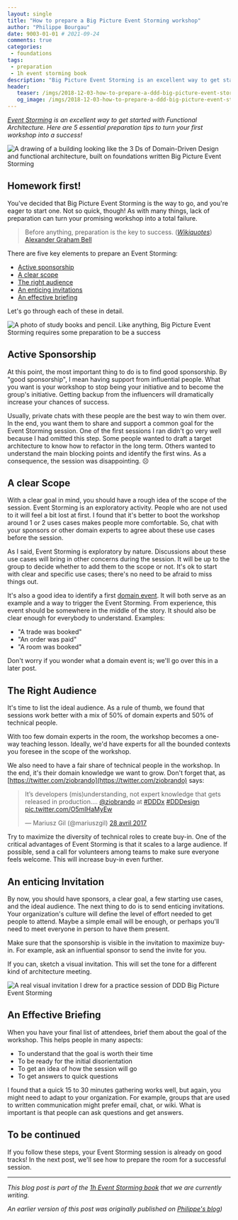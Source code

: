 ```yaml
---
layout: single
title: "How to prepare a Big Picture Event Storming workshop"
author: "Philippe Bourgau"
date: 9003-01-01 # 2021-09-24
comments: true
categories:
 - foundations
tags:
 - preparation
 - 1h event storming book
description: "Big Picture Event Storming is an excellent way to get started with Functional Architecture. The right Sponsorship, Scope, Audience, Invitation, and Briefing are the 5 essential ingredients to the preparation of a successful workshop!"
header:
   teaser: /imgs/2018-12-03-how-to-prepare-a-ddd-big-picture-event-storming-workshop/ddd-on-event-storming-teaser.jpeg
   og_image: /imgs/2018-12-03-how-to-prepare-a-ddd-big-picture-event-storming-workshop/ddd-on-event-storming-og.jpeg
---
```

_[Event Storming](https://www.eventstorming.com/) is an excellent way to get started with Functional Architecture. Here are 5 essential preparation tips to turn your first workshop into a success!_

![A drawing of a building looking like the 3 Ds of Domain-Driven Design and functional architecture, built on foundations written Big Picture Event Storming]({{site.url}}{{site.baseurl}}/imgs/2018-12-03-how-to-prepare-a-ddd-big-picture-event-storming-workshop/ddd-on-event-storming.jpeg)

## Homework first!

You've decided that Big Picture Event Storming is the way to go, and you're eager to start one. Not so quick, though! As with many things, lack of preparation can turn your promising workshop into a total failure.

> Before anything, preparation is the key to success. ([_Wikiquotes_](https://en.wikiquote.org/wiki/Alexander_Graham_Bell)) [Alexander Graham Bell](https://en.wikipedia.org/wiki/Alexander_Graham_Bell)

There are five key elements to prepare an Event Storming:

- [Active sponsorship]({{site.url}}{{site.baseurl}}/foundations/how-to-prepare-a-ddd-big-picture-event-storming-workshop/#active-sponsorship)
- [A clear scope]({{site.url}}{{site.baseurl}}/foundations/how-to-prepare-a-ddd-big-picture-event-storming-workshop/#a-clear-scope)
- [The right audience]({{site.url}}{{site.baseurl}}/foundations/how-to-prepare-a-ddd-big-picture-event-storming-workshop/#the-right-audience)
- [An enticing invitations]({{site.url}}{{site.baseurl}}/foundations/how-to-prepare-a-ddd-big-picture-event-storming-workshop/#an-enticing-invitation)
- [An effective briefing]({{site.url}}{{site.baseurl}}/foundations/how-to-prepare-a-ddd-big-picture-event-storming-workshop/#an-effective-briefing)

Let's go through each of these in detail.

![A photo of study books and pencil. Like anything, Big Picture Event Storming requires some preparation to be a success]({{site.url}}{{site.baseurl}}/imgs/2018-12-03-how-to-prepare-a-ddd-big-picture-event-storming-workshop/homework.jpg)

## Active Sponsorship

At this point, the most important thing to do is to find good sponsorship. By "good sponsorship", I mean having support from influential people. What you want is your workshop to stop being your initiative and to become the group's initiative. Getting backup from the influencers will dramatically increase your chances of success.

Usually, private chats with these people are the best way to win them over. In the end, you want them to share and support a common goal for the Event Storming session. One of the first sessions I ran didn't go very well because I had omitted this step. Some people wanted to draft a target architecture to know how to refactor in the long term. Others wanted to understand the main blocking points and identify the first wins. As a consequence, the session was disappointing. ☹

## A clear Scope

With a clear goal in mind, you should have a rough idea of the scope of the session. Event Storming is an exploratory activity. People who are not used to it will feel a bit lost at first. I found that it's better to boot the workshop around 1 or 2 uses cases makes people more comfortable. So, chat with your sponsors or other domain experts to agree about these use cases before the session.

As I said, Event Storming is exploratory by nature. Discussions about these use cases will bring in other concerns during the session. It will be up to the group to decide whether to add them to the scope or not. It's ok to start with clear and specific use cases; there's no need to be afraid to miss things out.

It's also a good idea to identify a first [domain event](https://martinfowler.com/eaaDev/DomainEvent.html). It will both serve as an example and a way to trigger the Event Storming. From experience, this event should be somewhere in the middle of the story. It should also be clear enough for everybody to understand. Examples:

* "A trade was booked"
* "An order was paid"
* "A room was booked"

Don't worry if you wonder what a domain event is; we'll go over this in a later post.

## The Right Audience

It's time to list the ideal audience. As a rule of thumb, we found that sessions work better with a mix of 50% of domain experts and 50% of technical people.

With too few domain experts in the room, the workshop becomes a one-way teaching lesson. Ideally, we'd have experts for all the bounded contexts you foresee in the scope of the workshop.

We also need to have a fair share of technical people in the workshop. In the end, it's their domain knowledge we want to grow. Don't forget that, as [https://twitter.com/ziobrando](https://twitter.com/ziobrando) says:

<blockquote class="twitter-tweet" data-lang="fr"><p lang="en" dir="ltr">It’s developers (mis)understanding, not expert knowledge that gets released in production…. <a href="https://twitter.com/ziobrando?ref_src=twsrc%5Etfw">@ziobrando</a> at <a href="https://twitter.com/hashtag/DDDx?src=hash&amp;ref_src=twsrc%5Etfw">#DDDx</a> <a href="https://twitter.com/hashtag/DDDesign?src=hash&amp;ref_src=twsrc%5Etfw">#DDDesign</a> <a href="https://t.co/O5mIHaMyEw">pic.twitter.com/O5mIHaMyEw</a></p>&mdash; Mariusz Gil (@mariuszgil) <a href="https://twitter.com/mariuszgil/status/857924761497866242?ref_src=twsrc%5Etfw">28 avril 2017</a></blockquote>
<script async src="https://platform.twitter.com/widgets.js" charset="utf-8"></script>


Try to maximize the diversity of technical roles to create buy-in. One of the critical advantages of Event Storming is that it scales to a large audience. If possible, send a call for volunteers among teams to make sure everyone feels welcome. This will increase buy-in even further.

## An enticing Invitation

By now, you should have sponsors, a clear goal, a few starting use cases, and the ideal audience. The next thing to do is to send enticing invitations. Your organization's culture will define the level of effort needed to get people to attend. Maybe a simple email will be enough, or perhaps you'll need to meet everyone in person to have them present.

Make sure that the sponsorship is visible in the invitation to maximize buy-in. For example, ask an influential sponsor to send the invite for you.

If you can, sketch a visual invitation. This will set the tone for a different kind of architecture meeting.

![A real visual invitation I drew for a practice session of DDD Big Picture Event Storming]({{site.url}}{{site.baseurl}}/imgs/2018-12-03-how-to-prepare-a-ddd-big-picture-event-storming-workshop/visual-invite.jpg)

## An Effective Briefing

When you have your final list of attendees, brief them about the goal of the workshop. This helps people in many aspects:

* To understand that the goal is worth their time
* To be ready for the initial disorientation
* To get an idea of how the session will go
* To get answers to quick questions

I found that a quick 15 to 30 minutes gathering works well, but again, you might need to adapt to your organization. For example, groups that are used to written communication might prefer email, chat, or wiki. What is important is that people can ask questions and get answers.

## To be continued

If you follow these steps, your Event Storming session is already on good tracks! In the next post, we'll see how to prepare the room for a successful session.

----
_This blog post is part of the [1h Event Storming book]({{site.url}}{{site.baseurl}}/1h-event-storming-book/) that we are currently writing._

_An earlier version of this post was originally published on [Philippe's blog](https://philippe.bourgau.net/how-to-prepare-a-ddd-big-picture-event-storming-workshop/))_

